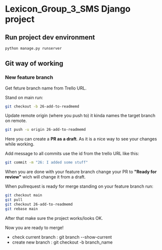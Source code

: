 # Lexicon_Group_3_SMS Django project

## Run project dev environment

```bash
python manage.py runserver
```

## Git way of working

### New feature branch

Get feture branch name from Trello URL.

Stand on main run:

```bash
git checkout -b 26-add-to-readmemd
```

Update remote origin (where you push to) it kinda names the target branch on remote.

```bash
git push -u origin 26-add-to-readmemd
```

Here you can create a **PR as a draft**. As it is a nice way to see your changes while working.

Add message to all commits use the id from the trello URL like this:

```bash
git commit -m "26: I added some stuff"
```

When you are done with your feature branch change your PR to **"Ready for review"** wich will change it from a draft.

When pullrequest is ready for merge standing on your feature branch run:

```bash
git checkout main
git pull
git checkout 26-add-to-readmemd
git rebase main
```

After that make sure the project works/looks OK.

Now you are ready to merge!


 - check current branch : git branch --show-current
 - create new branch : git checkout -b branch_name
 